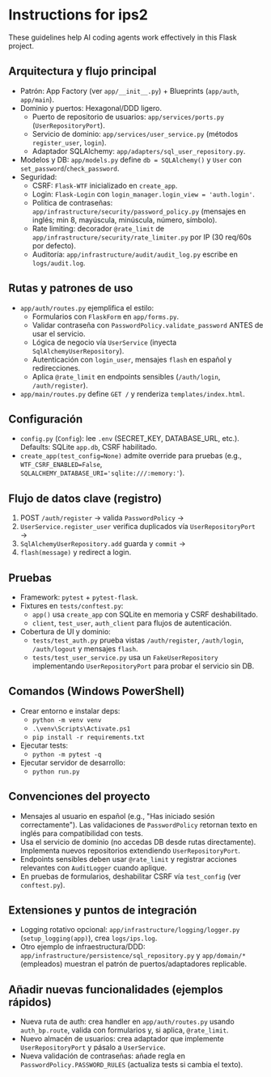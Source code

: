 # Instructions for ips2

These guidelines help AI coding agents work effectively in this Flask project.

## Arquitectura y flujo principal
- Patrón: App Factory (ver `app/__init__.py`) + Blueprints (`app/auth`, `app/main`).
- Dominio y puertos: Hexagonal/DDD ligero.
  - Puerto de repositorio de usuarios: `app/services/ports.py` (`UserRepositoryPort`).
  - Servicio de dominio: `app/services/user_service.py` (métodos `register_user`, `login`).
  - Adaptador SQLAlchemy: `app/adapters/sql_user_repository.py`.
- Modelos y DB: `app/models.py` define `db = SQLAlchemy()` y `User` con `set_password`/`check_password`.
- Seguridad:
  - CSRF: `Flask-WTF` inicializado en `create_app`.
  - Login: `Flask-Login` con `login_manager.login_view = 'auth.login'`.
  - Política de contraseñas: `app/infrastructure/security/password_policy.py` (mensajes en inglés; min 8, mayúscula, minúscula, número, símbolo).
  - Rate limiting: decorador `@rate_limit` de `app/infrastructure/security/rate_limiter.py` por IP (30 req/60s por defecto).
  - Auditoría: `app/infrastructure/audit/audit_log.py` escribe en `logs/audit.log`.

## Rutas y patrones de uso
- `app/auth/routes.py` ejemplifica el estilo:
  - Formularios con `FlaskForm` en `app/forms.py`.
  - Validar contraseña con `PasswordPolicy.validate_password` ANTES de usar el servicio.
  - Lógica de negocio vía `UserService` (inyecta `SqlAlchemyUserRepository`).
  - Autenticación con `login_user`, mensajes `flash` en español y redirecciones.
  - Aplica `@rate_limit` en endpoints sensibles (`/auth/login`, `/auth/register`).
- `app/main/routes.py` define `GET /` y renderiza `templates/index.html`.

## Configuración
- `config.py` (`Config`): lee `.env` (SECRET_KEY, DATABASE_URL, etc.). Defaults: SQLite `app.db`, CSRF habilitado.
- `create_app(test_config=None)` admite override para pruebas (e.g., `WTF_CSRF_ENABLED=False`, `SQLALCHEMY_DATABASE_URI='sqlite:///:memory:'`).

## Flujo de datos clave (registro)
1) POST `/auth/register` → valida `PasswordPolicy` →
2) `UserService.register_user` verifica duplicados vía `UserRepositoryPort` →
3) `SqlAlchemyUserRepository.add` guarda y `commit` →
4) `flash(message)` y redirect a login.

## Pruebas
- Framework: `pytest` + `pytest-flask`.
- Fixtures en `tests/conftest.py`:
  - `app()` usa `create_app` con SQLite en memoria y CSRF deshabilitado.
  - `client`, `test_user`, `auth_client` para flujos de autenticación.
- Cobertura de UI y dominio:
  - `tests/test_auth.py` prueba vistas `/auth/register`, `/auth/login`, `/auth/logout` y mensajes `flash`.
  - `tests/test_user_service.py` usa un `FakeUserRepository` implementando `UserRepositoryPort` para probar el servicio sin DB.

## Comandos (Windows PowerShell)
- Crear entorno e instalar deps:
  - `python -m venv venv`
  - `.\venv\Scripts\Activate.ps1`
  - `pip install -r requirements.txt`
- Ejecutar tests:
  - `python -m pytest -q`
- Ejecutar servidor de desarrollo:
  - `python run.py`

## Convenciones del proyecto
- Mensajes al usuario en español (e.g., "Has iniciado sesión correctamente"). Las validaciones de `PasswordPolicy` retornan texto en inglés para compatibilidad con tests.
- Usa el servicio de dominio (no accedas DB desde rutas directamente). Implementa nuevos repositorios extendiendo `UserRepositoryPort`.
- Endpoints sensibles deben usar `@rate_limit` y registrar acciones relevantes con `AuditLogger` cuando aplique.
- En pruebas de formularios, deshabilitar CSRF vía `test_config` (ver `conftest.py`).

## Extensiones y puntos de integración
- Logging rotativo opcional: `app/infrastructure/logging/logger.py` (`setup_logging(app)`), crea `logs/ips.log`.
- Otro ejemplo de infraestructura/DDD: `app/infrastructure/persistence/sql_repository.py` y `app/domain/*` (empleados) muestran el patrón de puertos/adaptadores replicable.

## Añadir nuevas funcionalidades (ejemplos rápidos)
- Nueva ruta de auth: crea handler en `app/auth/routes.py` usando `auth_bp.route`, valida con formularios y, si aplica, `@rate_limit`.
- Nuevo almacén de usuarios: crea adaptador que implemente `UserRepositoryPort` y pásalo a `UserService`.
- Nueva validación de contraseñas: añade regla en `PasswordPolicy.PASSWORD_RULES` (actualiza tests si cambia el texto).
